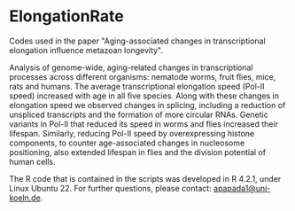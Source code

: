 # ElongationRate

Codes used in the paper "Aging-associated changes in transcriptional elongation influence metazoan longevity".

Analysis of genome-wide, aging-related changes in transcriptional processes across different organisms: nematode worms, fruit flies, mice, rats and humans. The average transcriptional elongation speed (Pol-II speed) increased with age in all five species. Along with these changes in elongation speed we observed changes in splicing, including a reduction of unspliced transcripts and the formation of more circular RNAs. Genetic variants in Pol-II that reduced its speed in worms and flies increased their lifespan. Similarly, reducing Pol-II speed by overexpressing histone components, to counter age-associated changes in nucleosome positioning, also extended lifespan in flies and the division potential of human cells.

The R code that is contained in the scripts was developed in R 4.2.1, under Linux Ubuntu 22. For further questions, please contact: apapada1@uni-koeln.de.
